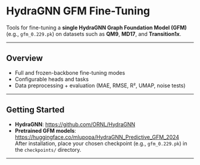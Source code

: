 # HydraGNN GFM Fine-Tuning

Tools for fine-tuning a **single HydraGNN Graph Foundation Model (GFM)**  
(e.g., `gfm_0.229.pk`) on datasets such as **QM9**, **MD17**, and **Transition1x**.

---

## Overview
- Full and frozen-backbone fine-tuning modes  
- Configurable heads and tasks  
- Data preprocessing + evaluation (MAE, RMSE, R², UMAP, noise tests)

---

## Getting Started
- **HydraGNN**: https://github.com/ORNL/HydraGNN  
- **Pretrained GFM models**: https://huggingface.co/mlupopa/HydraGNN_Predictive_GFM_2024  
After installation, place your chosen checkpoint (e.g., `gfm_0.229.pk`) in the `checkpoints/` directory.

---
